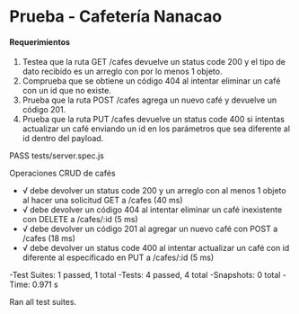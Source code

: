  # Prueba - Cafetería Nanacao

#### Requerimientos
 
 1. Testea que la ruta GET /cafes devuelve un status code 200 y el tipo de dato recibido
es un arreglo con por lo menos 1 objeto.
2. Comprueba que se obtiene un código 404 al intentar eliminar un café con un id que
no existe.
3. Prueba que la ruta POST /cafes agrega un nuevo café y devuelve un código 201.
4. Prueba que la ruta PUT /cafes devuelve un status code 400 si intentas actualizar un
café enviando un id en los parámetros que sea diferente al id dentro del payload.


 
 PASS  tests/server.spec.js
 
Operaciones CRUD de cafés

  - √ debe devolver un status code 200 y un arreglo con al menos 1 objeto al hacer una solicitud GET a /cafes (40 ms)
  - √ debe devolver un código 404 al intentar eliminar un café inexistente con DELETE a /cafes/:id (5 ms)
  - √ debe devolver un código 201 al agregar un nuevo café con POST a /cafes (18 ms)
  - √ debe devolver un status code 400 al intentar actualizar un café con id diferente al especificado en PUT a /cafes/:id (5 ms)

-Test Suites: 1 passed, 1 total
-Tests:       4 passed, 4 total
-Snapshots:   0 total
-Time:        0.971 s

Ran all test suites.
